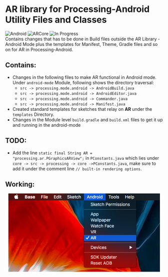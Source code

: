 # AR library for Processing-Android Utility Files and Classes

![Android](https://img.shields.io/badge/platform-Android-green.svg?longCache=true&style=for-the-badge)   ![ARCore](https://img.shields.io/badge/ARCore-v1.2.0-blue.svg?longCache=true&style=for-the-badge)   ![In Progress](https://img.shields.io/badge/in--progress-true-green.svg?longCache=true&style=for-the-badge) <br />
Contains changes that has to be done in Build files outside the AR Library - Android Mode plus the templates for Manifest, Theme, Gradle files and so on for AR in Processing-Android.

## Contains:
* Changes in the following files to make AR functional in Android mode.<br />
Under `android-mode` Module, following shows the directory traversal: <br />
    * `src -> processing.mode.android -> AndroidBuild.java` <br />
    * `src -> processing.mode.android -> AndroidEditor.java` <br />
    * `src -> processing.mode.android -> Commander.java` <br />
    * `src -> processing.mode.android -> Manifest.java` <br />
* Created standard templates for sketches that relay on <b>AR</b> under the `templates` Directory.<br />
* Changes in the Module level `build.gradle` and `build.xml` files to get it up and running in the android-mode

## TODO:
* Add the line `static final String AR = "processing.ar.PGraphicsARView";` in `PConstants.java` which lies under `core -> src -> processing -> core ->PConstants.java`, make sure to add it under the comment line `// built-in rendering options`.<br />

## Working:
<p align="center">
  <img src="imgs/a1.png">
</p>